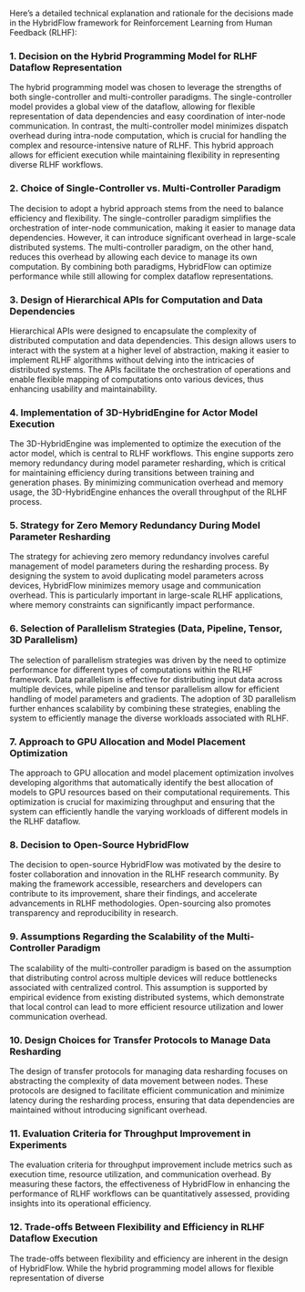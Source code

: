 Here’s a detailed technical explanation and rationale for the decisions made in the HybridFlow framework for Reinforcement Learning from Human Feedback (RLHF):

### 1. Decision on the Hybrid Programming Model for RLHF Dataflow Representation
The hybrid programming model was chosen to leverage the strengths of both single-controller and multi-controller paradigms. The single-controller model provides a global view of the dataflow, allowing for flexible representation of data dependencies and easy coordination of inter-node communication. In contrast, the multi-controller model minimizes dispatch overhead during intra-node computation, which is crucial for handling the complex and resource-intensive nature of RLHF. This hybrid approach allows for efficient execution while maintaining flexibility in representing diverse RLHF workflows.

### 2. Choice of Single-Controller vs. Multi-Controller Paradigm
The decision to adopt a hybrid approach stems from the need to balance efficiency and flexibility. The single-controller paradigm simplifies the orchestration of inter-node communication, making it easier to manage data dependencies. However, it can introduce significant overhead in large-scale distributed systems. The multi-controller paradigm, on the other hand, reduces this overhead by allowing each device to manage its own computation. By combining both paradigms, HybridFlow can optimize performance while still allowing for complex dataflow representations.

### 3. Design of Hierarchical APIs for Computation and Data Dependencies
Hierarchical APIs were designed to encapsulate the complexity of distributed computation and data dependencies. This design allows users to interact with the system at a higher level of abstraction, making it easier to implement RLHF algorithms without delving into the intricacies of distributed systems. The APIs facilitate the orchestration of operations and enable flexible mapping of computations onto various devices, thus enhancing usability and maintainability.

### 4. Implementation of 3D-HybridEngine for Actor Model Execution
The 3D-HybridEngine was implemented to optimize the execution of the actor model, which is central to RLHF workflows. This engine supports zero memory redundancy during model parameter resharding, which is critical for maintaining efficiency during transitions between training and generation phases. By minimizing communication overhead and memory usage, the 3D-HybridEngine enhances the overall throughput of the RLHF process.

### 5. Strategy for Zero Memory Redundancy During Model Parameter Resharding
The strategy for achieving zero memory redundancy involves careful management of model parameters during the resharding process. By designing the system to avoid duplicating model parameters across devices, HybridFlow minimizes memory usage and communication overhead. This is particularly important in large-scale RLHF applications, where memory constraints can significantly impact performance.

### 6. Selection of Parallelism Strategies (Data, Pipeline, Tensor, 3D Parallelism)
The selection of parallelism strategies was driven by the need to optimize performance for different types of computations within the RLHF framework. Data parallelism is effective for distributing input data across multiple devices, while pipeline and tensor parallelism allow for efficient handling of model parameters and gradients. The adoption of 3D parallelism further enhances scalability by combining these strategies, enabling the system to efficiently manage the diverse workloads associated with RLHF.

### 7. Approach to GPU Allocation and Model Placement Optimization
The approach to GPU allocation and model placement optimization involves developing algorithms that automatically identify the best allocation of models to GPU resources based on their computational requirements. This optimization is crucial for maximizing throughput and ensuring that the system can efficiently handle the varying workloads of different models in the RLHF dataflow.

### 8. Decision to Open-Source HybridFlow
The decision to open-source HybridFlow was motivated by the desire to foster collaboration and innovation in the RLHF research community. By making the framework accessible, researchers and developers can contribute to its improvement, share their findings, and accelerate advancements in RLHF methodologies. Open-sourcing also promotes transparency and reproducibility in research.

### 9. Assumptions Regarding the Scalability of the Multi-Controller Paradigm
The scalability of the multi-controller paradigm is based on the assumption that distributing control across multiple devices will reduce bottlenecks associated with centralized control. This assumption is supported by empirical evidence from existing distributed systems, which demonstrate that local control can lead to more efficient resource utilization and lower communication overhead.

### 10. Design Choices for Transfer Protocols to Manage Data Resharding
The design of transfer protocols for managing data resharding focuses on abstracting the complexity of data movement between nodes. These protocols are designed to facilitate efficient communication and minimize latency during the resharding process, ensuring that data dependencies are maintained without introducing significant overhead.

### 11. Evaluation Criteria for Throughput Improvement in Experiments
The evaluation criteria for throughput improvement include metrics such as execution time, resource utilization, and communication overhead. By measuring these factors, the effectiveness of HybridFlow in enhancing the performance of RLHF workflows can be quantitatively assessed, providing insights into its operational efficiency.

### 12. Trade-offs Between Flexibility and Efficiency in RLHF Dataflow Execution
The trade-offs between flexibility and efficiency are inherent in the design of HybridFlow. While the hybrid programming model allows for flexible representation of diverse